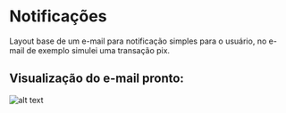 # Notificações

Layout base de um e-mail para notificação simples para o usuário, no e-mail de exemplo simulei uma transação pix.

## Visualização do e-mail pronto:

![alt text](https://i.imgur.com/fa6cSqn.png)
